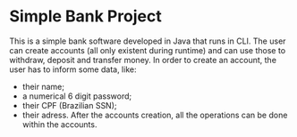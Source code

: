 # Simple Bank Project
This is a simple bank software developed in Java that runs in CLI. The user can create accounts (all only existent during runtime) and can use those to withdraw, deposit and transfer money. In order to create an account, the user has to inform some data, like:
 - their name;
 - a numerical 6 digit password;
 - their CPF (Brazilian SSN);
 - their adress.
After the accounts creation, all the operations can be done within the accounts.
